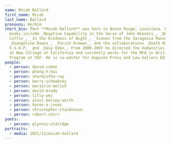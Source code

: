 ```yaml
---
name: Micah Ballard
first_name: Micah
last_name: Ballard
pronouns: He/Him
short_bio: Poet **Micah Ballard** was born in Baton Rouge, Louisiana. Recent
  books include _Negative Capability in the Verse of John Wieners_, _Bettina
  Coffin_, _In the Kindness of Night_, _Scenes from the Saragossa Manuscript_,
  _Evangeline Downs_, _Parish Krewes_, and the collaborations _Death Race
  V.S.O.P._ and _Easy Eden_. From 2000-2007 he directed the Humanities Program
  at New College of California and currently works for the MFA in Writing
  Program at USF. He is co-editor for Auguste Press and Lew Gallery Editions.
people:
  - person: david-cohen
  - person: phong-h-bui
  - person: sharmistha-ray
  - person: barry-schwabsky
  - person: marjorie-welish
  - person: david-brody
  - person: lilly-wei
  - person: alexi-belsey-worth
  - person: karen-e-jones
  - person: christopher-stackhouse
  - person: robert-storr
poets:
  - person: glynnis-eldridge
portraits:
  - media: 2021/11/micah-ballard
---
```

